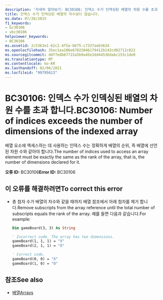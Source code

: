 ```yaml
---
description: '자세히 알아보기: BC30106: 인덱스 수가 인덱싱된 배열의 차원 수를 초과 합니다.'
title: 인덱스 수가 인덱싱된 배열의 차수보다 많습니다.
ms.date: 07/20/2015
f1_keywords:
- bc30106
- vbc30106
helpviewer_keywords:
- BC30106
ms.assetid: 2c5363e1-62c2-4f5a-b675-c7337aeb363d
ms.openlocfilehash: 35ec1ea106e67022046179412b142cd92712c822
ms.sourcegitcommit: ddf7edb67715a5b9a45e3dd44536dabc153c1de0
ms.translationtype: MT
ms.contentlocale: ko-KR
ms.lasthandoff: 02/06/2021
ms.locfileid: "99795613"
---
```

# <a name="bc30106-number-of-indices-exceeds-the-number-of-dimensions-of-the-indexed-array"></a><span data-ttu-id="a3092-103">BC30106: 인덱스 수가 인덱싱된 배열의 차원 수를 초과 합니다.</span><span class="sxs-lookup"><span data-stu-id="a3092-103">BC30106: Number of indices exceeds the number of dimensions of the indexed array</span></span>

<span data-ttu-id="a3092-104">배열 요소에 액세스하는 데 사용하는 인덱스 수는 정확하게 배열의 순위, 즉 배열에 선언된 차원 수와 같아야 합니다.</span><span class="sxs-lookup"><span data-stu-id="a3092-104">The number of indices used to access an array element must be exactly the same as the rank of the array, that is, the number of dimensions declared for it.</span></span>

 <span data-ttu-id="a3092-105">**오류 ID:** BC30106</span><span class="sxs-lookup"><span data-stu-id="a3092-105">**Error ID:** BC30106</span></span>

## <a name="to-correct-this-error"></a><span data-ttu-id="a3092-106">이 오류를 해결하려면</span><span class="sxs-lookup"><span data-stu-id="a3092-106">To correct this error</span></span>

- <span data-ttu-id="a3092-107">총 첨자 수가 배열의 차수와 같을 때까지 배열 참조에서 아래 첨자를 제거 합니다.</span><span class="sxs-lookup"><span data-stu-id="a3092-107">Remove subscripts from the array reference until the total number of subscripts equals the rank of the array.</span></span> <span data-ttu-id="a3092-108">예를 들면 다음과 같습니다.</span><span class="sxs-lookup"><span data-stu-id="a3092-108">For example:</span></span>

    ```vb
    Dim gameBoard(3, 3) As String

    ' Incorrect code. The array has two dimensions.
    gameBoard(1, 1, 1) = "X"
    gameBoard(2, 1, 1) = "O"

    ' Correct code.
    gameBoard(0, 0) = "X"
    gameBoard(1, 0) = "O"
    ```

## <a name="see-also"></a><span data-ttu-id="a3092-109">참조</span><span class="sxs-lookup"><span data-stu-id="a3092-109">See also</span></span>

- [<span data-ttu-id="a3092-110">배열</span><span class="sxs-lookup"><span data-stu-id="a3092-110">Arrays</span></span>](../../programming-guide/language-features/arrays/index.md)

